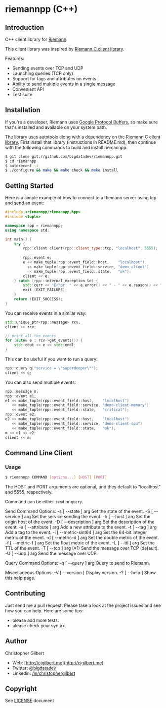 # riemannpp (C++)

## Introduction

C++ client library for [Riemann](https://github.com/aphyr/riemann).

This client library was inspired by [Riemann C client library](https://github.com/algernon/riemann-c-client).

Features:
* Sending events over TCP and UDP
* Launching queries (TCP only)
* Support for tags and attributes on events
* Ability to send multiple events in a single message
* Convenient API
* Test suite

## Installation

If you're a developer, Riemann uses [Google Protocol Buffers](http://code.google.com/p/protobuf/), so make sure that's installed and available on your system path.

The library uses autotools along with a dependency on the [Riemann C client library](https://github.com/algernon/riemann-c-client). First install that library (instructions in README.md), then continue with the following commands to build and install riemannpp:

```bash
$ git clone git://github.com/bigdatadev/riemannpp.git
$ cd riemannpp
$ autoreconf -i
$ ./configure && make && make check && make install
```

## Getting Started

Here is a simple example of how to connect to a Riemann server using tcp and send an event:

```cpp
#include <riemannpp/riemannpp.hpp>
#include <tuple>

namespace rpp = riemannpp;
using namespace std;

int main() {
	try {
		rpp::client client(rpp::client_type::tcp, "localhost", 5555);
		
		rpp::event e;
		e << make_tuple(rpp::event_field::host,    "localhost")
		  << make_tuple(rpp::event_field::service, "demo-client")
		  << make_tuple(rpp::event_field::state,   "ok");
		client << e;
	} catch (rpp::internal_exception &e) {
		std::cerr << "Error: " << e.error() << " - " << e.reason() << "." << std::endl;
		exit (EXIT_FAILURE);
	}
	return (EXIT_SUCCESS);
}
```

You can receive events in a similar way:

```cpp
std::unique_ptr<rpp::message> rcv;
client >> rcv;

// print all the events
for (auto& e : rcv->get_events()) {
	std::cout << e << std::endl;
}
```

This can be useful if you want to run a query:

```cpp
rpp::query q("service = \"superdooper\"");
client << q;
```

You can also send multiple events:

```cpp
rpp::message m;
rpp::event e1;
e1 << make_tuple(rpp::event_field::host,    "localhost")
   << make_tuple(rpp::event_field::service, "demo-client-memory")
   << make_tuple(rpp::event_field::state,   "critical");
rpp::event e2;
e2 << make_tuple(rpp::event_field::host,    "localhost")
   << make_tuple(rpp::event_field::service, "demo-client-cpu")
   << make_tuple(rpp::event_field::state,   "ok");
m << e1 << e2;
client << m;
```

## Command Line Client

### Usage

```bash
$ riemannpp COMMAND [options...] [HOST] [PORT]
```

The HOST and PORT arguments are optional, and they default to
"localhost" and 5555, respectively.

Command can be either `send` or `query`.

Send Command Options:
  -s [ --state ] arg         Set the state of the event.
  -S [ --service ] arg       Set the service sending the event.
  -h [ --host ] arg          Set the origin host of the event.
  -D [ --description ] arg   Set the description of the event.
  -a [ --attribute ] arg     Add a new attribute to the event.
  -t [ --tag ] arg           Add a tag to the event.
  -i [ --metric-sint64 ] arg Set the 64-bit integer metric of the event.
  -d [ --metric-d ] arg      Set the double metric of the event.
  -f [ --metric-f ] arg      Set the float metric of the event.
  -L [ --ttl ] arg           Set the TTL of the event.
  -T [ --tcp ] arg (=1)      Send the message over TCP (default).
  -U [ --udp ] arg           Send the message over UDP.

Query Command Options:
  -q [ --query ] arg    Query to send to Riemann.

Miscellaneous Options:
  -V [ --version ]      Display version.
  -? [ --help ]         Show this help page.

## Contributing

Just send me a pull request. Please take a look at the project issues and see how you can help. Here are some tips:
- please add more tests.
- please check your syntax.

## Author

Christopher Gilbert

* Web: [http://cjgilbert.me](http://cjgilbert.me)
* Twitter: [@bigdatadev](https://twitter.com/bigdatadev)
* Linkedin: [/in/christophergilbert](https://www.linkedin.com/in/christophergilbert)

## Copyright

See [LICENSE](LICENSE) document